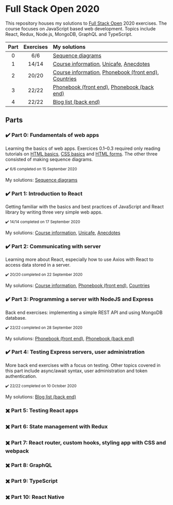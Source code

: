 # Full Stack Open 2020
This repository houses my solutions to [Full Stack Open](https://fullstackopen.com/en) 2020 exercises. The course focuses on JavaScript based web development. Topics include React, Redux, Node.js, MongoDB, GraphQL and TypeScript.

| Part | Exercises | My solutions |
|:---:|:---:|:----|
| 0 | 6/6 | [Sequence diagrams](https://github.com/anmarp/full-stack-open/tree/master/part-0) |
| 1 | 14/14 | [Course information](https://github.com/anmarp/full-stack-open/tree/master/part-1/course-info), [Unicafe](https://github.com/anmarp/full-stack-open/tree/master/part-1/unicafe), [Anecdotes](https://github.com/anmarp/full-stack-open/tree/master/part-1/anecdotes) |
| 2 | 20/20 | [Course information](https://github.com/anmarp/full-stack-open/tree/master/part-1/course-info), [Phonebook (front end)](https://github.com/anmarp/full-stack-open/tree/master/part-2/phonebook), [Countries](https://github.com/anmarp/full-stack-open/tree/master/part-2/countries) |
| 3 | 22/22 | [Phonebook (front end)](https://github.com/anmarp/full-stack-open/tree/master/part-2/phonebook), [Phonebook (back end)](https://github.com/anmarp/fso-phonebook) |
| 4 | 22/22 | [Blog list (back end)](https://github.com/anmarp/full-stack-open/tree/master/part-4/blog-list) |

## Parts


### :heavy_check_mark: Part 0: Fundamentals of web apps

Learning the basics of web apps. Exercices 0.1–0.3 required only reading tutorials on [HTML basics](https://developer.mozilla.org/en-US/docs/Learn/Getting_started_with_the_web/HTML_basics), [CSS basics](https://developer.mozilla.org/en-US/docs/Learn/Getting_started_with_the_web/CSS_basics) and [HTML forms](https://developer.mozilla.org/en-US/docs/Learn/Forms/Your_first_form). The other three consisted of making sequence diagrams.

<sub>:heavy_check_mark: 6/6 completed on 15 September 2020 </sub>

My solutions: [Sequence diagrams](https://github.com/anmarp/full-stack-open/tree/master/part-0)

### :heavy_check_mark: Part 1: Introduction to React
Getting familiar with the basics and best practices of JavaScript and React library by writing three very simple web apps.

<sub>:heavy_check_mark: 14/14 completed on 17 September 2020</sub>

My solutions: [Course information](https://github.com/anmarp/full-stack-open/tree/master/part-1/course-info), [Unicafe](https://github.com/anmarp/full-stack-open/tree/master/part-1/unicafe), [Anecdotes](https://github.com/anmarp/full-stack-open/tree/master/part-1/anecdotes)

### :heavy_check_mark: Part 2: Communicating with server
Learning more about React, especially how to use Axios with React to access data stored in a server. 

<sub>:heavy_check_mark: 20/20 completed on 22 September 2020</sub>

My solutions: [Course information](https://github.com/anmarp/full-stack-open/tree/master/part-1/course-info), [Phonebook (front end)](https://github.com/anmarp/full-stack-open/tree/master/part-2/phonebook), [Countries](https://github.com/anmarp/full-stack-open/tree/master/part-2/countries)

### :heavy_check_mark: Part 3: Programming a server with NodeJS and Express
Back end exercises: implementing a simple REST API and using MongoDB database.

<sub>:heavy_check_mark: 22/22 completed on 28 September 2020</sub>

My solutions: [Phonebook (front end)](https://github.com/anmarp/full-stack-open/tree/master/part-2/phonebook), [Phonebook (back end)](https://github.com/anmarp/fso-phonebook)

### :heavy_check_mark: Part 4: Testing Express servers, user administration
More back end exercises with a focus on testing. Other topics covered in this part include async/await syntax, user administration and token authentication.

<sub>:heavy_check_mark: 22/22 completed on 10 October 2020</sub>

My solutions: [Blog list (back end)](https://github.com/anmarp/full-stack-open/tree/master/part-4/blog-list)

### :heavy_multiplication_x: Part 5: Testing React apps
### :heavy_multiplication_x: Part 6: State management with Redux
### :heavy_multiplication_x: Part 7: React router, custom hooks, styling app with CSS and webpack
### :heavy_multiplication_x: Part 8: GraphQL
### :heavy_multiplication_x: Part 9: TypeScript
### :heavy_multiplication_x: Part 10: React Native
